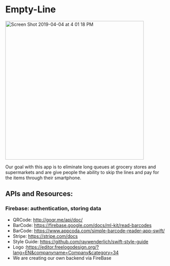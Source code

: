 # Empty-Line

<img width="432" alt="Screen Shot 2019-04-04 at 4 01 18 PM" src="https://user-images.githubusercontent.com/43770391/55638360-fba23a00-5794-11e9-886c-3d41f80cb089.png">

Our goal with this app is to eliminate long queues at grocery stores and supermarkets and are give people the ability to skip the lines and pay for the items through their smartphone. 

## APIs and Resources:
### Firebase: authentication, storing data
* QRCode: http://goqr.me/api/doc/
* BarCode: https://firebase.google.com/docs/ml-kit/read-barcodes
* BarCode: https://www.appcoda.com/simple-barcode-reader-app-swift/
* Stripe: https://stripe.com/docs 
* Style Guide: https://github.com/raywenderlich/swift-style-guide 
* Logo :https://editor.freelogodesign.org/?lang=EN&companyname=Company&category=34
* We are creating our own backend via FireBase
